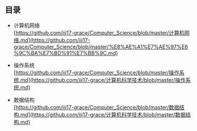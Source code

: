 
## 目录 
* 计算机网络  
  [https://github.com/iii17-grace/Computer_Science/blob/master/计算机网络.md](https://github.com/iii17-grace/Computer_Science/blob/master/%E8%AE%A1%E7%AE%97%E6%9C%BA%E7%BD%91%E7%BB%9C.md)           

* 操作系统        
  [https://github.com/iii17-grace/Computer_Science/blob/master/操作系统.md](https://github.com/iii17-grace/计算机科学技术/blob/master/操作系统.md)         
* 数据结构  
  [https://github.com/iii17-grace/Computer_Science/blob/master/数据结构.md](https://github.com/iii17-grace/计算机科学技术/blob/master/数据结构.md)       
  
<br>
